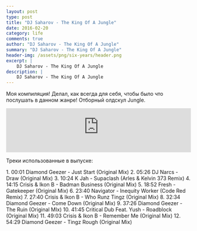 ```yaml
---
layout: post
type: post
title: "DJ Saharov - The King Of A Jungle"
date: 2016-02-20
category: life
comments: true
author: "DJ Saharov - The King Of A Jungle"
summary: "DJ Saharov - The King Of A Jungle"
header-img: /assets/png/six-years/header.png
excerpt: |
    DJ Saharov - The King Of A Jungle
description: |
    DJ Saharov - The King Of A Jungle
---
```


<p>
<span class="firstcharacter">М</span>оя компиляция! Делал, как всегда для себя, чтобы было что послушать в данном жанре! Отборный олдскул Jungle.</p>

<iframe width="100%" height="120" src="https://player-widget.mixcloud.com/widget/iframe/?hide_cover=1&feed=%2Fdjsaharovofficial%2Fthe-king-of-a-jungle-jungle-compilation%2F" frameborder="0" allow="encrypted-media; fullscreen; autoplay; idle-detection; speaker-selection; web-share;" ></iframe>

<p>Треки использованные в выпуске:</p>
1. 00:01 Diamond Geezer - Just Start (Original Mix)
2. 05:26 DJ Narcs - Draw (Original Mix)
3. 10:24 K Jah - Supaclash (Arles & Kelvin 373 Remix)
4. 14:15 Crisis & Ikon B - Badman Business (Original Mix)
5. 18:52 Fresh - Gatekeeper (Original Mix)
6. 23:40 Navigator - Inequity Worker (Code Red Remix)
7. 27:40 Crisis & Ikon B - Who Runz Tingz (Original Mix)
8. 32:34 Diamond Geezer - Come Down (Original Mix)
9. 37:26 Diamond Geezer - The Ruin (Original MIx)
10. 41:45 Critical Dub Feat. Yush - Roadblock (Original Mix)
11. 49:03 Crisis & Ikon B - Remember Me (Original Mix)
12. 54:29 Diamond Geezer - Tingz Rough (Original Mix)
